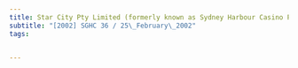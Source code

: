 ```yaml
---
title: Star City Pty Limited (formerly known as Sydney Harbour Casino Pty Limited) v Tan Hong 
subtitle: "[2002] SGHC 36 / 25\_February\_2002"
tags:


---
```


